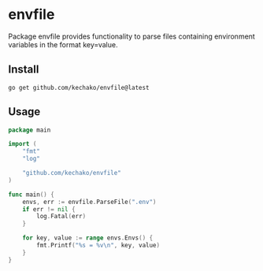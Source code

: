 # envfile

Package envfile provides functionality to parse files containing environment variables in the format key=value.

## Install

```console
go get github.com/kechako/envfile@latest
```

## Usage

```go
package main

import (
	"fmt"
	"log"

	"github.com/kechako/envfile"
)

func main() {
	envs, err := envfile.ParseFile(".env")
	if err != nil {
		log.Fatal(err)
	}

	for key, value := range envs.Envs() {
		fmt.Printf("%s = %v\n", key, value)
	}
}
```
